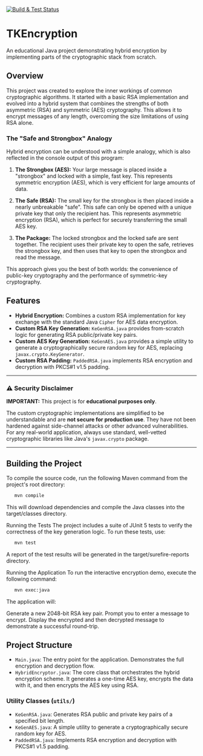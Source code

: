 [![Build & Test Status](https://github.com/TonyKennah/TKEncryption/actions/workflows/maven.yml/badge.svg)](https://github.com/TonyKennah/TKEncryption/actions/workflows/maven.yml)

# TKEncryption

An educational Java project demonstrating hybrid encryption by implementing parts of the cryptographic stack from scratch.

## Overview

This project was created to explore the inner workings of common cryptographic algorithms. It started with a basic RSA implementation and evolved into a hybrid system that combines the strengths of both asymmetric (RSA) and symmetric (AES) cryptography. This allows it to encrypt messages of any length, overcoming the size limitations of using RSA alone.

### The "Safe and Strongbox" Analogy

Hybrid encryption can be understood with a simple analogy, which is also reflected in the console output of this program:

1.  **The Strongbox (AES):** Your large message is placed inside a "strongbox" and locked with a simple, fast key. This represents symmetric encryption (AES), which is very efficient for large amounts of data.

2.  **The Safe (RSA):** The small key for the strongbox is then placed inside a nearly unbreakable "safe". This safe can only be opened with a unique private key that only the recipient has. This represents asymmetric encryption (RSA), which is perfect for securely transferring the small AES key.

3.  **The Package:** The locked strongbox and the locked safe are sent together. The recipient uses their private key to open the safe, retrieves the strongbox key, and then uses that key to open the strongbox and read the message.

This approach gives you the best of both worlds: the convenience of public-key cryptography and the performance of symmetric-key cryptography.

## Features

- **Hybrid Encryption:** Combines a custom RSA implementation for key exchange with the standard Java `Cipher` for AES data encryption.
- **Custom RSA Key Generation:** `KeGenRSA.java` provides from-scratch logic for generating RSA public/private key pairs.
- **Custom AES Key Generation:** `KeGenAES.java` provides a simple utility to generate a cryptographically secure random key for AES, replacing `javax.crypto.KeyGenerator`.
- **Custom RSA Padding:** `PaddedRSA.java` implements RSA encryption and decryption with PKCS#1 v1.5 padding.

---

### ⚠️ Security Disclaimer

**IMPORTANT:** This project is for **educational purposes only**.

The custom cryptographic implementations are simplified to be understandable and are **not secure for production use**. They have not been hardened against side-channel attacks or other advanced vulnerabilities. For any real-world application, always use standard, well-vetted cryptographic libraries like Java's `javax.crypto` package.

---


## Building the Project
To compile the source code, run the following Maven command from the project's root directory:

```bash
   mvn compile
```

This will download dependencies and compile the Java classes into the target/classes directory.

Running the Tests
The project includes a suite of JUnit 5 tests to verify the correctness of the key generation logic. To run these tests, use:

```bash
   mvn test
```

A report of the test results will be generated in the target/surefire-reports directory.

Running the Application
To run the interactive encryption demo, execute the following command:


```bash
   mvn exec:java
```

The application will:

Generate a new 2048-bit RSA key pair.
Prompt you to enter a message to encrypt.
Display the encrypted and then decrypted message to demonstrate a successful round-trip.


## Project Structure

-   `Main.java`: The entry point for the application. Demonstrates the full encryption and decryption flow.
-   `HybridEncryptor.java`: The core class that orchestrates the hybrid encryption scheme. It generates a one-time AES key, encrypts the data with it, and then encrypts the AES key using RSA.

### Utility Classes (`utils/`)

-   `KeGenRSA.java`: Generates RSA public and private key pairs of a specified bit length.
-   `KeGenAES.java`: A simple utility to generate a cryptographically secure random key for AES.
-   `PaddedRSA.java`: Implements RSA encryption and decryption with PKCS#1 v1.5 padding.
